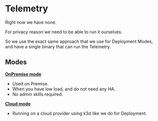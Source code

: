 # Telemetry

Right now we have none.

For privacy reason we need to be able to run it ourselves.

So we use the exact same approach that we use for Deployment Modes, and have a single binary that can run the Telemetry.

## Modes

**[OnPremise mode](#single-mode)**

- Used on Premise.
- When you have low load, and do not need any HA.
- No admin skills required.

**[Cloud mode](#ha-mode)**

- Running on a cloud provider using k3d like we do for Deployment.
